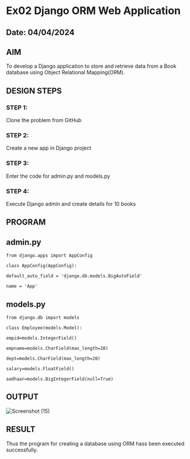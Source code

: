 # Ex02 Django ORM Web Application
## Date: 04/04/2024

## AIM
To develop a Django application to store and retrieve data from a Book database using Object Relational Mapping(ORM).


## DESIGN STEPS

### STEP 1:
Clone the problem from GitHub

### STEP 2:
Create a new app in Django project

### STEP 3:
Enter the code for admin.py and models.py

### STEP 4:
Execute Django admin and create details for 10 books

## PROGRAM

## admin.py

    from django.apps import AppConfig

    class AppConfig(AppConfig):

    default_auto_field = 'django.db.models.BigAutoField'
    
    name = 'App'

## models.py

    from django.db import models

    class Employee(models.Model):

    empid=models.IntegerField()
    
    empname=models.CharField(max_length=20)
    
    dept=models.CharField(max_length=20)
    
    salary=models.FloatField()
    
    aadhaar=models.BigIntegerField(null=True)


## OUTPUT

![Screenshot (15)](https://github.com/thirisha-0610/ORM/assets/149347494/797f9f38-6d91-4cbc-9683-f260bc9c0414)



## RESULT
Thus the program for creating a database using ORM hass been executed successfully.
